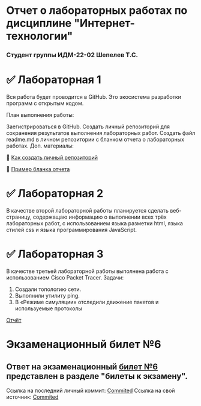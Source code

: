# Отчет о лабораторных работах по дисциплине "Интернет-технологии"
### Студент группы ИДМ-22-02 Шепелев Т.С.


# ✅ Лабораторная 1
Вся работа будет проводится в GitHub. Это экосистема разработки программ с открытым кодом.

План выполнения работы:

Заегистрироваться в GitHub.
Создать личный репозиторий для сохранения результатов выполнения лабораторных работ.
Создать файл readme.md в личном репозитории с бланком отчета о лабораторных работах.
Доп. материалы:

📍 [Как создать личный репозиторий](https://htmlacademy.ru/blog/git/github-as-hosting)

📍 [Пример бланка отчета](https://github.com/okoff/okoff.github.io/tree/master/oop/lab1)

# ✅ Лабораторная 2
В качестве второй лабораторной работы планируется сделать веб-страницу, содержащаю информацию о выполнении всех трёх лабораторных работ, с использованием языка разметки html, языка стилей css и языка программирования JavaScript.

# ✅ Лабораторная 3
В качестве третьей лабораторной работы выполнена работа с использованием Сisco Packet Tracer.
Задачи:
1. Создали топологию сети.
2. Выполнили утилиту ping.
3. В «Режиме симуляции» отследили движение пакетов и используемые
протоколы

[Отчёт](https://drive.google.com/file/d/1iUfLqwC__eRu-MQgdJyIrF4lEo3DsiZw/view?usp=sharing)

# Экзаменационный билет №6
## Ответ на экзаменационный [билет №6](https://github.com/stankin/inet-2022/wiki/exam06) представлен в разделе "билеты к экзамену".
Ссылка на последний личный коммит: [Commited](https://github.com/stankin/inet-2022/wiki/exam06/_compare/99f51bd05801a8d2ae3bfd6aa346518b2db964bf...b8eca61c332e7d6c601ea1aa257dcba1a840fc25)
Ссылка на свой источник: [Commited](https://github.com/stankin/inet-2022/wiki/exam06/_compare/71c429c590655c9f917f145ae021c39e0d934559...dbdf225f419413f89433ca1a3351cb611993f251)
